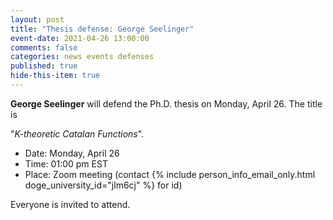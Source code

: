 ```yaml
---
layout: post
title: "Thesis defense: George Seelinger"
event-date: 2021-04-26 13:00:00
comments: false
categories: news events defenses
published: true
hide-this-item: true
---
```


**George Seelinger** will defend the Ph.D. thesis on Monday, April 26.
The title is

"_K-theoretic Catalan Functions_".

- Date: Monday, April 26
- Time: 01:00 pm EST
- Place: Zoom meeting (contact {% include person_info_email_only.html doge_university_id="jlm6cj" %} for id)

Everyone is invited to attend.

